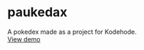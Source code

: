 # paukedax
A pokedex made as a project for Kodehode. <br>
<a href="https://sindre2.github.io/paukedax/">View demo</a>
